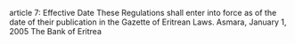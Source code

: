 article 7: Effective Date 
These Regulations shall enter into force as of the date of their publication in the Gazette of Eritrean Laws. 
Asmara, January 1, 2005 
The Bank of Eritrea
<ul>
</ul>